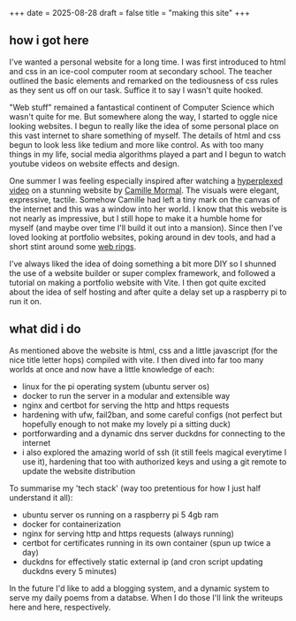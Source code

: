 +++
date = 2025-08-28
draft = false
title = "making this site"
+++
## how i got here
I've wanted a personal website for a long time. I was first introduced to html and css in an ice-cool computer room at secondary
school. The teacher outlined the basic elements and remarked on the tediousness of css rules as they sent us off on 
our task. Suffice it to say I wasn't quite hooked. 

"Web stuff" remained a fantastical continent of Computer Science which wasn't quite for me. But somewhere along the way, I 
started to oggle nice looking websites. I begun to really like the idea of some personal place on this vast internet to share 
something of myself. The details of html and css begun to look less like tedium and more like control. As with too many things
in my life, social media algorithms played a part and I begun to watch youtube videos on website effects and design.

One summer I was feeling especially inspired after watching a [hyperplexed video][1] on a stunning website by [Camille Mormal][2].
The visuals were elegant, expressive, tactile. Somehow Camille had left a tiny mark on the canvas of the
internet and this was a window into her world. I know that this website is not nearly as impressive, but I still hope to make
it a humble home for myself (and maybe over time I'll build it out into a mansion). Since then I've loved looking at portfolio
websites, poking around in dev tools, and had a short stint around some [web rings][3].

I've always liked the idea of doing something a bit more DIY so I shunned the use of a website builder or super complex
framework, and followed a tutorial on making a portfolio website with Vite. I then got quite excited about the idea of self
hosting and after quite a delay set up a raspberry pi to run it on.

## what did i do
As mentioned above the website is html, css and a little javascript (for the nice title letter hops) compiled with vite.
I then dived into far too many worlds at once and now have a little knowledge of each:
- linux for the pi operating system (ubuntu server os)
- docker to run the server in a modular and extensible way
- nginx and certbot for serving the http and https requests
- hardening with ufw, fail2ban, and some careful configs (not perfect but hopefully enough to not make my lovely pi a sitting duck)
- portforwarding and a dynamic dns server duckdns for connecting to the internet
- i also explored the amazing world of ssh (it still feels magical everytime I use it), hardening that too with authorized keys and using a git remote to update the website distribution

To summarise my 'tech stack' (way too pretentious for how I just half understand it all):
- ubuntu server os running on a raspberry pi 5 4gb ram
- docker for containerization
- nginx for serving http and https requests (always running)
- certbot for certificates running in its own container (spun up twice a day)
- duckdns for effectively static external ip (and cron script updating duckdns every 5 minutes)

In the future I'd like to add a blogging system, and a dynamic system to serve my daily poems from a databse. When I do those
I'll link the writeups here and here, respectively.

[1]: https://www.youtube.com/watch?v=PkADl0HubMY
[2]: https://camillemormal.com/about
[3]: https://en.wikipedia.org/wiki/Webring

